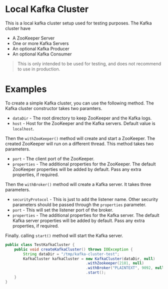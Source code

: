 # Local Kafka Cluster
This is a local kafka cluster setup used for testing purposes.
The Kafka cluster have
- A ZooKeeper Server
- One or more Kafka Servers
- An optional Kafka Producer
- An optional Kafka Consumer

> This is only intended to be used for testing, and does not recommend to use in production.

# Examples

To create a simple Kafka cluster, you can use the following method. The Kafka cluster constructor takes two paramters. 
- `dataDir` - The root directory to keep ZooKeeper and the Kafka logs.
- `host` - Host for the ZooKeeper and the Kafka servers. Default value is `localhost`.

Then the `withZooKeeper()` method will create and start a ZooKeeper. The created ZooKeeper will run on a different
 thread. This method takes two parameters.
 - `port` - The client port of the ZooKeeper.
 - `properties` - The additional properties for the ZooKeeper. The default ZooKeeper properties will be added by
  default. Pass any extra properties, if required.
  
  Then the `withBroker()`  method will create a Kafka server. It takes three parameters.
  - `securityProtocol` - This is just to add the listener name. Other security parameters should be passed through
   the `properties` parameter.
   - `port` -  This will set the listener port of the broker.
   - `properties` - The additional properties for the Kafka server. The default Kafka server properties will be added by
                      default. Pass any extra properties, if required.
   
   Finally. calling `start()` method will start the Kafka server.                   
```java
public class TestKafkaCluster {
    public void createKafkaCluster() throws IOException {
        String dataDir = "/tmp/kafka-cluster-test";
        KafkaCluster kafkaCluster = new KafkaCluster(dataDir, null)
                                    .withZookeeper(2181, null)
                                    .withBroker("PLAINTEXT", 9092, null)
                                    .start();
    }
}
```
